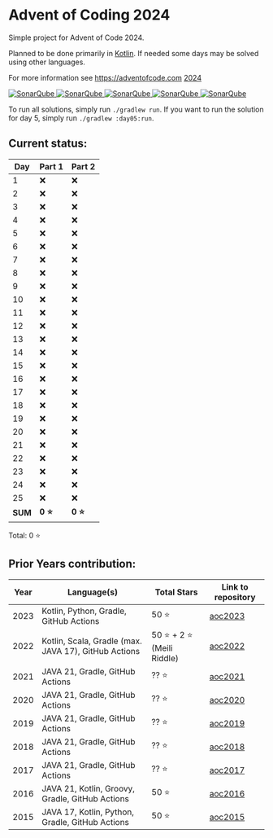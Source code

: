 # Advent of Coding 2024

Simple project for Advent of Code 2024.

Planned to be done primarily in [Kotlin](https://kotlinlang.org). If needed some days may be solved using other 
languages.

For more information see https://adventofcode.com [2024](https://adventofcode.com/2024)

[![SonarQube](https://sonarcloud.io/api/project_badges/measure?project=de.havox_design.aoc2024%3Aadvent_of_code_2024&metric=alert_status "The current SonarQube analysis status")
![SonarQube](https://sonarcloud.io/api/project_badges/measure?project=de.havox_design.aoc2024%3Aadvent_of_code_2024&metric=coverage "The current coverage")
![SonarQube](https://sonarcloud.io/api/project_badges/measure?project=de.havox_design.aoc2024%3Aadvent_of_code_2024&metric=bugs "The current number of SonarQube bugs")
![SonarQube](https://sonarcloud.io/api/project_badges/measure?project=de.havox_design.aoc2024%3Aadvent_of_code_2024&metric=vulnerabilities "The current number of SonarQube vulnerabilities")
![SonarQube](https://sonarcloud.io/api/project_badges/measure?project=de.havox_design.aoc2024%3Aadvent_of_code_2024&metric=code_smells "The current number of SonarQube code smells")](https://sonarcloud.io/dashboard?id=de.havox_design.aoc2024%3Aadvent_of_code_2024)

To run all solutions, simply run `./gradlew run`. If you want to run the solution for day 5, simply run
`./gradlew :day05:run`.

## Current status:

| Day     | Part 1  | Part 2  |
|---------|---------|---------|
| 1       | ❌       | ❌       |
| 2       | ❌       | ❌       |
| 3       | ❌       | ❌       |
| 4       | ❌       | ❌       |
| 5       | ❌       | ❌       |
| 6       | ❌       | ❌       |
| 7       | ❌       | ❌       |
| 8       | ❌       | ❌       |
| 9       | ❌       | ❌       |
| 10      | ❌       | ❌       |
| 11      | ❌       | ❌       |
| 12      | ❌       | ❌       |
| 13      | ❌       | ❌       |
| 14      | ❌       | ❌       |
| 15      | ❌       | ❌       |
| 16      | ❌       | ❌       |
| 17      | ❌       | ❌       |
| 18      | ❌       | ❌       |
| 19      | ❌       | ❌       |
| 20      | ❌       | ❌       |
| 21      | ❌       | ❌       |
| 22      | ❌       | ❌       |
| 23      | ❌       | ❌       |
| 24      | ❌       | ❌       |
| 25      | ❌       | ❌       |
| **SUM** | **0 ⭐** | **0 ⭐** |

Total: 0 ⭐

## Prior Years contribution:
| Year | Language(s)                                          | Total Stars               | Link to repository                                  |
|------|------------------------------------------------------|---------------------------|-----------------------------------------------------|
| 2023 | Kotlin, Python, Gradle, GitHub Actions               | 50 ⭐                      | [aoc2023](https://github.com/Gentleman1983/aoc2023) |
| 2022 | Kotlin, Scala, Gradle (max. JAVA 17), GitHub Actions | 50 ⭐ + 2 ⭐ (Meili Riddle) | [aoc2022](https://github.com/Gentleman1983/aoc2022) |
| 2021 | JAVA 21, Gradle, GitHub Actions                      | ?? ⭐                      | [aoc2021](https://github.com/Gentleman1983/aoc2021) |
| 2020 | JAVA 21, Gradle, GitHub Actions                      | ?? ⭐                      | [aoc2020](https://github.com/Gentleman1983/aoc2020) |
| 2019 | JAVA 21, Gradle, GitHub Actions                      | ?? ⭐                      | [aoc2019](https://github.com/Gentleman1983/aoc2019) |
| 2018 | JAVA 21, Gradle, GitHub Actions                      | ?? ⭐                      | [aoc2018](https://github.com/Gentleman1983/aoc2018) |
| 2017 | JAVA 21, Gradle, GitHub Actions                      | ?? ⭐                      | [aoc2017](https://github.com/Gentleman1983/aoc2017) |
| 2016 | JAVA 21, Kotlin, Groovy, Gradle, GitHub Actions      | 50 ⭐                      | [aoc2016](https://github.com/Gentleman1983/aoc2016) |
| 2015 | JAVA 17, Kotlin, Python, Gradle, GitHub Actions      | 50 ⭐                      | [aoc2015](https://github.com/Gentleman1983/aoc2015) |
